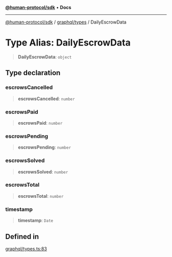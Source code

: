 [**@human-protocol/sdk**](../../../README.md) • **Docs**

***

[@human-protocol/sdk](../../../modules.md) / [graphql/types](../README.md) / DailyEscrowData

# Type Alias: DailyEscrowData

> **DailyEscrowData**: `object`

## Type declaration

### escrowsCancelled

> **escrowsCancelled**: `number`

### escrowsPaid

> **escrowsPaid**: `number`

### escrowsPending

> **escrowsPending**: `number`

### escrowsSolved

> **escrowsSolved**: `number`

### escrowsTotal

> **escrowsTotal**: `number`

### timestamp

> **timestamp**: `Date`

## Defined in

[graphql/types.ts:83](https://github.com/humanprotocol/human-protocol/blob/4a3215384185ef582e4acd06a275b32ffdf0b6ea/packages/sdk/typescript/human-protocol-sdk/src/graphql/types.ts#L83)
